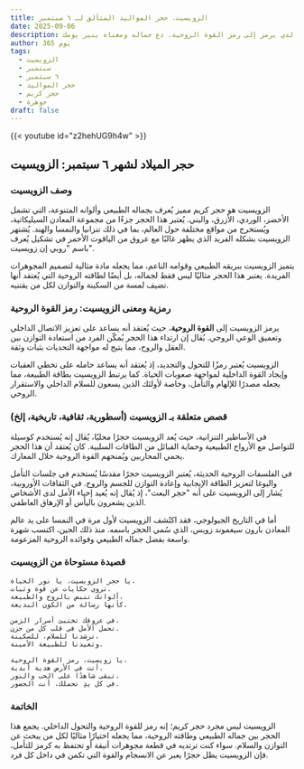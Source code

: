 ```yaml
---
title: الزويسيت، حجر المواليد المتألق لـ ٦ سبتمبر
date: 2025-09-06
description: اشعر بأهمية الزويسيت، حجر المواليد لـ ٦ سبتمبر الذي يرمز إلى رمز القوة الروحية. دع جماله ومعناه ينير يومك.
author: 365 يوم
tags:
  - الزويسيت
  - سبتمبر
  - ٦ سبتمبر
  - حجر المواليد
  - حجر كريم
  - جوهرة
draft: false
---
```


{{< youtube id="z2hehUG9h4w" >}}

## حجر الميلاد لشهر ٦ سبتمبر: الزويسيت

### وصف الزويسيت

الزويسيت هو حجر كريم مميز يُعرف بجماله الطبيعي وألوانه المتنوعة، التي تشمل الأخضر، الوردي، الأزرق، والبني. يُعتبر هذا الحجر جزءًا من مجموعة المعادن السيليكاتية، ويُستخرج من مواقع مختلفة حول العالم، بما في ذلك تنزانيا والنمسا والهند. يُشتهر الزويسيت بشكله الفريد الذي يظهر غالبًا مع عروق من الياقوت الأحمر في تشكيل يُعرف باسم "روبي إن زويسيت".

يتميز الزويسيت ببريقه الطبيعي وقوامه الناعم، مما يجعله مادة مثالية لتصميم المجوهرات الفريدة. يعتبر هذا الحجر مثاليًا ليس فقط لجماله، بل أيضًا لطاقته الروحية التي يُعتقد أنها تضيف لمسة من السكينة والتوازن لكل من يقتنيه.

### رمزية ومعنى الزويسيت: رمز القوة الروحية

يرمز الزويسيت إلى **القوة الروحية**، حيث يُعتقد أنه يساعد على تعزيز الاتصال الداخلي وتعميق الوعي الروحي. يُقال إن ارتداء هذا الحجر يُمكّن الفرد من استعادة التوازن بين العقل والروح، مما يتيح له مواجهة التحديات بثبات وثقة.

الزويسيت يُعتبر رمزًا للتحول والتجديد، إذ يُعتقد أنه يساعد حامله على تخطي العقبات وإيجاد القوة الداخلية لمواجهة صعوبات الحياة. كما يرتبط الزويسيت بطاقة الطبيعة، مما يجعله مصدرًا للإلهام والتأمل، وخاصة لأولئك الذين يسعون للسلام الداخلي والاستقرار الروحي.

### قصص متعلقة بـ الزويسيت (أسطورية، ثقافية، تاريخية، إلخ)

في الأساطير التنزانية، حيث يُعد الزويسيت حجرًا محليًا، يُقال إنه يُستخدم كوسيلة للتواصل مع الأرواح الطبيعية وحماية القبائل من الطاقات السلبية. كان يُعتقد أن هذا الحجر يحمي المحاربين ويُمنحهم القوة الروحية خلال المعارك.

في الفلسفات الروحية الحديثة، يُعتبر الزويسيت حجرًا مقدسًا يُستخدم في جلسات التأمل واليوغا لتعزيز الطاقة الإيجابية وإعادة التوازن للجسم والروح. في الثقافات الأوروبية، يُشار إلى الزويسيت على أنه "حجر البعث"، إذ يُقال إنه يُعيد إحياء الأمل لدى الأشخاص الذين يشعرون باليأس أو الإرهاق العاطفي.

أما في التاريخ الجيولوجي، فقد اكتُشف الزويسيت لأول مرة في النمسا على يد عالم المعادن بارون سيغموند زويس، الذي سُمي الحجر باسمه. منذ ذلك الحين، اكتسب شهرة واسعة بفضل جماله الطبيعي وفوائده الروحية المزعومة.

### قصيدة مستوحاة من الزويسيت

```
يا حجر الزويسيت، يا نور الحياة،  
تروي حكايات عن قوة وثبات.  
ألوانك تنبض بالروح والطبيعة،  
كأنها رسالة من الكون البديعة.  

في عروقك تختبئ أسرار الزمن،  
تحمل الأمل في قلب كل من حزن.  
ترشدنا للسلام، للسكينة،  
وتعيدنا للطبيعة الأمينة.  

يا زويسيت، رمز القوة الروحية،  
أنت في الأرض هدية أبدية.  
تبقى شاهدًا على الحب والنور،  
في كل يدٍ تحملك، أنت الحضور.
```

### الخاتمة

الزويسيت ليس مجرد حجر كريم؛ إنه رمز للقوة الروحية والتحول الداخلي. يجمع هذا الحجر بين جماله الطبيعي وطاقته الروحية، مما يجعله اختيارًا مثاليًا لكل من يبحث عن التوازن والسلام. سواء كنت ترتديه في قطعة مجوهرات أنيقة أو تحتفظ به كرمز للتأمل، فإن الزويسيت يظل حجرًا يعبر عن الانسجام والقوة التي تكمن في داخل كل فرد.